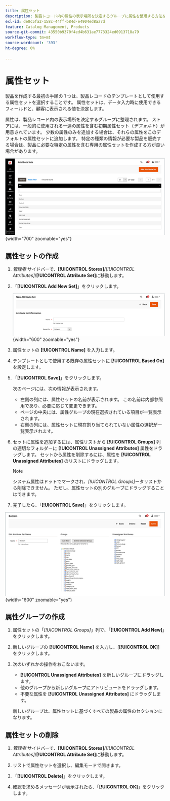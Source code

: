 ```yaml
---
title: 属性セット
description: 製品レコード内の属性の表示場所を決定するグループに属性を整理する方法を説明します。
exl-id: de0c5fa2-158c-44ff-b84d-e4904ed8aa7d
feature: Catalog Management, Products
source-git-commit: 43550b9370f4ed4b631ae7773324ed0913718a79
workflow-type: tm+mt
source-wordcount: '393'
ht-degree: 0%

---
```


# 属性セット

製品を作成する最初の手順の 1 つは、製品レコードのテンプレートとして使用する属性セットを選択することです。 属性セットは、データ入力時に使用できるフィールドと、顧客に表示される値を決定します。

属性は、製品レコード内の表示場所を決定するグループに整理されます。 ストアには、一般的に使用される一連の属性を含む初期属性セット（_デフォルト_）が用意されています。 少数の属性のみを追加する場合は、それらの属性をこのデフォルトの属性セットに追加します。 特定の種類の情報が必要な製品を販売する場合は、製品に必要な特定の属性を含む専用の属性セットを作成する方が良い場合があります。

![&#x200B; 属性セット &#x200B;](./assets/attribute-sets.png){width="700" zoomable="yes"}

## 属性セットの作成

1. _管理者_ サイドバーで、**[!UICONTROL Stores]**/_[!UICONTROL Attributes]_/**[!UICONTROL Attribute Set]**&#x200B;に移動します。

1. 「**[!UICONTROL Add New Set]**」をクリックします。

   ![&#x200B; 属性セット – 名前を編集 &#x200B;](./assets/attribute-set-new.png){width="600" zoomable="yes"}

1. 属性セットの **[!UICONTROL Name]** を入力します。

1. テンプレートとして使用する既存の属性セットに **[!UICONTROL Based On]** を設定します。

1. 「**[!UICONTROL Save]**」をクリックします。

   次のページには、次の情報が表示されます。

   - 左側の列には、属性セットの名前が表示されます。 この名前は内部参照用であり、必要に応じて変更できます。
   - ページの中央には、属性グループの現在選択されている項目が一覧表示されます。
   - 右側の列には、属性セットに現在割り当てられていない属性の選択が一覧表示されます。

1. セットに属性を追加するには、属性リストから **[!UICONTROL Groups]** 列の適切なフォルダーに **[!UICONTROL Unassigned Attributes]** 属性をドラッグします。 セットから属性を削除するには、属性を **[!UICONTROL Unassigned Attributes]** のリストにドラッグします。

   >[!NOTE]
   >
   >システム属性はドットでマークされ、_[!UICONTROL Groups]_&#x200B;ータリストから削除できません。 ただし、属性セットの別のグループにドラッグすることはできます。

1. 完了したら、「**[!UICONTROL Save]**」をクリックします。

![&#x200B; 属性セット – 編集 &#x200B;](./assets/attribute-set-edit.png){width="600" zoomable="yes"}

## 属性グループの作成

1. 属性セットの「_[!UICONTROL Groups]_」列で、「**[!UICONTROL Add New]**」をクリックします。

1. 新しいグループの **[!UICONTROL Name]** を入力し、[**[!UICONTROL OK]**] をクリックします。

1. 次のいずれかの操作をおこないます。

   - **[!UICONTROL Unassigned Attributes]** を新しいグループにドラッグします。
   - 他のグループから新しいグループにアトリビュートをドラッグします。
   - 不要な属性を **[!UICONTROL Unassigned Attributes]** にドラッグします。

   新しいグループは、属性セットに基づくすべての製品の属性のセクションになります。

## 属性セットの削除

1. _管理者_ サイドバーで、**[!UICONTROL Stores]**/_[!UICONTROL Attributes]_/**[!UICONTROL Attribute Set]**&#x200B;に移動します。

1. リストで属性セットを選択し、編集モードで開きます。

1. 「**[!UICONTROL Delete]**」をクリックします。

1. 確認を求めるメッセージが表示されたら、「**[!UICONTROL OK]**」をクリックします。
